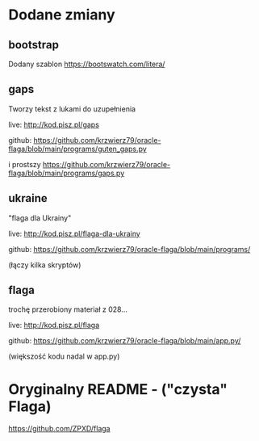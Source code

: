 # Dodane zmiany
## bootstrap
Dodany szablon https://bootswatch.com/litera/
## gaps
Tworzy tekst z lukami do uzupełnienia

live: http://kod.pisz.pl/gaps

github: https://github.com/krzwierz79/oracle-flaga/blob/main/programs/guten_gaps.py

i prostszy https://github.com/krzwierz79/oracle-flaga/blob/main/programs/gaps.py 

## ukraine
"flaga dla Ukrainy"

live: http://kod.pisz.pl/flaga-dla-ukrainy

github: https://github.com/krzwierz79/oracle-flaga/blob/main/programs/

(łączy kilka skryptów)

## flaga
trochę przerobiony materiał z 028...

live: http://kod.pisz.pl/flaga

github: https://github.com/krzwierz79/oracle-flaga/blob/main/app.py/

(większość kodu nadal w app.py)

# Oryginalny README - ("czysta" Flaga)
https://github.com/ZPXD/flaga
